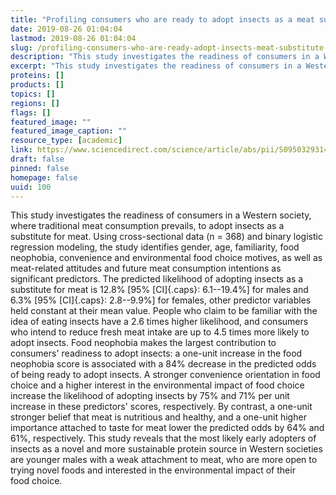 ```yaml
---
title: "Profiling consumers who are ready to adopt insects as a meat substitute in a Western society"
date: 2019-08-26 01:04:04
lastmod: 2019-08-26 01:04:04
slug: /profiling-consumers-who-are-ready-adopt-insects-meat-substitute-western-society
description: "This study investigates the readiness of consumers in a Western society, where traditional meat consumption prevails, to adopt insects as a substitute for meat. Using cross-sectional data (n = 368) and binary logistic regression modeling, the study identifies gender, age, familiarity, food neophobia, convenience and environmental food choice motives, as well as meat-related attitudes and future meat consumption intentions as significant predictors."
excerpt: "This study investigates the readiness of consumers in a Western society, where traditional meat consumption prevails, to adopt insects as a substitute for meat. Using cross-sectional data (n = 368) and binary logistic regression modeling, the study identifies gender, age, familiarity, food neophobia, convenience and environmental food choice motives, as well as meat-related attitudes and future meat consumption intentions as significant predictors."
proteins: []
products: []
topics: []
regions: []
flags: []
featured_image: ""
featured_image_caption: ""
resource_type: [academic]
link: https://www.sciencedirect.com/science/article/abs/pii/S0950329314001554
draft: false
pinned: false
homepage: false
uuid: 100
---
```

This study investigates the readiness of consumers in a Western society,
where traditional meat consumption prevails, to adopt insects as a
substitute for meat. Using cross-sectional data (n = 368) and binary
logistic regression modeling, the study identifies gender, age,
familiarity, food neophobia, convenience and environmental food choice
motives, as well as meat-related attitudes and future meat consumption
intentions as significant predictors. The predicted likelihood of
adopting insects as a substitute for meat is 12.8% \[95% [CI]{.caps}:
6.1--19.4%\] for males and 6.3% \[95% [CI]{.caps}: 2.8--9.9%\] for
females, other predictor variables held constant at their mean value.
People who claim to be familiar with the idea of eating insects have a
2.6 times higher likelihood, and consumers who intend to reduce fresh
meat intake are up to 4.5 times more likely to adopt insects. Food
neophobia makes the largest contribution to consumers' readiness to
adopt insects: a one-unit increase in the food neophobia score is
associated with a 84% decrease in the predicted odds of being ready to
adopt insects. A stronger convenience orientation in food choice and a
higher interest in the environmental impact of food choice increase the
likelihood of adopting insects by 75% and 71% per unit increase in these
predictors' scores, respectively. By contrast, a one-unit stronger
belief that meat is nutritious and healthy, and a one-unit higher
importance attached to taste for meat lower the predicted odds by 64%
and 61%, respectively. This study reveals that the most likely early
adopters of insects as a novel and more sustainable protein source in
Western societies are younger males with a weak attachment to meat, who
are more open to trying novel foods and interested in the environmental
impact of their food choice.
